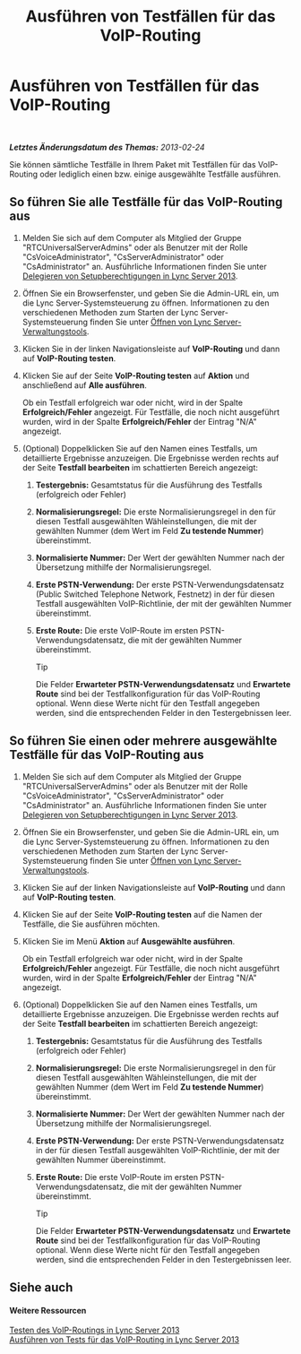 ﻿---
title: Ausführen von Testfällen für das VoIP-Routing
TOCTitle: Ausführen von Testfällen für das VoIP-Routing
ms:assetid: fb4d32df-b9ea-4944-8cd7-a6102c78c465
ms:mtpsurl: https://technet.microsoft.com/de-de/library/Gg413068(v=OCS.15)
ms:contentKeyID: 49295986
ms.date: 05/19/2016
mtps_version: v=OCS.15
ms.translationtype: HT
---

# Ausführen von Testfällen für das VoIP-Routing

 

_**Letztes Änderungsdatum des Themas:** 2013-02-24_

Sie können sämtliche Testfälle in Ihrem Paket mit Testfällen für das VoIP-Routing oder lediglich einen bzw. einige ausgewählte Testfälle ausführen.

## So führen Sie alle Testfälle für das VoIP-Routing aus

1.  Melden Sie sich auf dem Computer als Mitglied der Gruppe "RTCUniversalServerAdmins" oder als Benutzer mit der Rolle "CsVoiceAdministrator", "CsServerAdministrator" oder "CsAdministrator" an. Ausführliche Informationen finden Sie unter [Delegieren von Setupberechtigungen in Lync Server 2013](lync-server-2013-delegate-setup-permissions.md).

2.  Öffnen Sie ein Browserfenster, und geben Sie die Admin-URL ein, um die Lync Server-Systemsteuerung zu öffnen. Informationen zu den verschiedenen Methoden zum Starten der Lync Server-Systemsteuerung finden Sie unter [Öffnen von Lync Server-Verwaltungstools](lync-server-2013-open-lync-server-administrative-tools.md).

3.  Klicken Sie in der linken Navigationsleiste auf **VoIP-Routing** und dann auf **VoIP-Routing testen**.

4.  Klicken Sie auf der Seite **VoIP-Routing testen** auf **Aktion** und anschließend auf **Alle ausführen**.
    
    Ob ein Testfall erfolgreich war oder nicht, wird in der Spalte **Erfolgreich/Fehler** angezeigt. Für Testfälle, die noch nicht ausgeführt wurden, wird in der Spalte **Erfolgreich/Fehler** der Eintrag "N/A" angezeigt.

5.  (Optional) Doppelklicken Sie auf den Namen eines Testfalls, um detaillierte Ergebnisse anzuzeigen. Die Ergebnisse werden rechts auf der Seite **Testfall bearbeiten** im schattierten Bereich angezeigt:
    
    1.  **Testergebnis:** Gesamtstatus für die Ausführung des Testfalls (erfolgreich oder Fehler)
    
    2.  **Normalisierungsregel:** Die erste Normalisierungsregel in den für diesen Testfall ausgewählten Wähleinstellungen, die mit der gewählten Nummer (dem Wert im Feld **Zu testende Nummer**) übereinstimmt.
    
    3.  **Normalisierte Nummer:** Der Wert der gewählten Nummer nach der Übersetzung mithilfe der Normalisierungsregel.
    
    4.  **Erste PSTN-Verwendung:** Der erste PSTN-Verwendungsdatensatz (Public Switched Telephone Network, Festnetz) in der für diesen Testfall ausgewählten VoIP-Richtlinie, der mit der gewählten Nummer übereinstimmt.
    
    5.  **Erste Route:** Die erste VoIP-Route im ersten PSTN-Verwendungsdatensatz, die mit der gewählten Nummer übereinstimmt.
        

        > [!TIP]
        > Die Felder <STRONG>Erwarteter PSTN-Verwendungsdatensatz</STRONG> und <STRONG>Erwartete Route</STRONG> sind bei der Testfallkonfiguration für das VoIP-Routing optional. Wenn diese Werte nicht für den Testfall angegeben werden, sind die entsprechenden Felder in den Testergebnissen leer.



## So führen Sie einen oder mehrere ausgewählte Testfälle für das VoIP-Routing aus

1.  Melden Sie sich auf dem Computer als Mitglied der Gruppe "RTCUniversalServerAdmins" oder als Benutzer mit der Rolle "CsVoiceAdministrator", "CsServerAdministrator" oder "CsAdministrator" an. Ausführliche Informationen finden Sie unter [Delegieren von Setupberechtigungen in Lync Server 2013](lync-server-2013-delegate-setup-permissions.md).

2.  Öffnen Sie ein Browserfenster, und geben Sie die Admin-URL ein, um die Lync Server-Systemsteuerung zu öffnen. Informationen zu den verschiedenen Methoden zum Starten der Lync Server-Systemsteuerung finden Sie unter [Öffnen von Lync Server-Verwaltungstools](lync-server-2013-open-lync-server-administrative-tools.md).

3.  Klicken Sie auf der linken Navigationsleiste auf **VoIP-Routing** und dann auf **VoIP-Routing testen**.

4.  Klicken Sie auf der Seite **VoIP-Routing testen** auf die Namen der Testfälle, die Sie ausführen möchten.

5.  Klicken Sie im Menü **Aktion** auf **Ausgewählte ausführen**.
    
    Ob ein Testfall erfolgreich war oder nicht, wird in der Spalte **Erfolgreich/Fehler** angezeigt. Für Testfälle, die noch nicht ausgeführt wurden, wird in der Spalte **Erfolgreich/Fehler** der Eintrag "N/A" angezeigt.

6.  (Optional) Doppelklicken Sie auf den Namen eines Testfalls, um detaillierte Ergebnisse anzuzeigen. Die Ergebnisse werden rechts auf der Seite **Testfall bearbeiten** im schattierten Bereich angezeigt:
    
    1.  **Testergebnis:** Gesamtstatus für die Ausführung des Testfalls (erfolgreich oder Fehler)
    
    2.  **Normalisierungsregel:** Die erste Normalisierungsregel in den für diesen Testfall ausgewählten Wähleinstellungen, die mit der gewählten Nummer (dem Wert im Feld **Zu testende Nummer**) übereinstimmt.
    
    3.  **Normalisierte Nummer:** Der Wert der gewählten Nummer nach der Übersetzung mithilfe der Normalisierungsregel.
    
    4.  **Erste PSTN-Verwendung:** Der erste PSTN-Verwendungsdatensatz in der für diesen Testfall ausgewählten VoIP-Richtlinie, der mit der gewählten Nummer übereinstimmt.
    
    5.  **Erste Route:** Die erste VoIP-Route im ersten PSTN-Verwendungsdatensatz, die mit der gewählten Nummer übereinstimmt.
        

        > [!TIP]
        > Die Felder <STRONG>Erwarteter PSTN-Verwendungsdatensatz</STRONG> und <STRONG>Erwartete Route</STRONG> sind bei der Testfallkonfiguration für das VoIP-Routing optional. Wenn diese Werte nicht für den Testfall angegeben werden, sind die entsprechenden Felder in den Testergebnissen leer.



## Siehe auch

#### Weitere Ressourcen

[Testen des VoIP-Routings in Lync Server 2013](lync-server-2013-test-voice-routing.md)  
[Ausführen von Tests für das VoIP-Routing in Lync Server 2013](lync-server-2013-running-voice-routing-tests.md)

